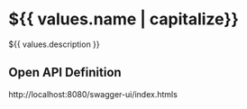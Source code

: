# ${{ values.name | capitalize}}

${{ values.description }}

## Open API Definition

http://localhost:8080/swagger-ui/index.htmls